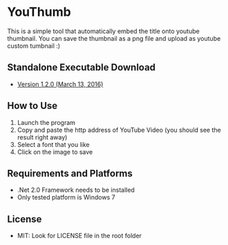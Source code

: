 YouThumb
========
This is a simple tool that automatically embed the title onto youtube thumbnail. You can save the thumbnail as a png file and upload as youtube custom tumbnail :)

Standalone Executable Download
------------------------------
* [Version 1.2.0 (March 13, 2016)](https://app.box.com/s/ghbyu1qvfazkyzgzned82p7grlpuislt)

How to Use
----------
1. Launch the program
2. Copy and paste the http address of YouTube Video (you should see the result right away)
3. Select a font that you like
4. Click on the image to save

Requirements and Platforms
--------------------------
* .Net 2.0 Framework needs to be installed
* Only tested platform is Windows 7

License
-------
* MIT: Look for LICENSE file in the root folder

